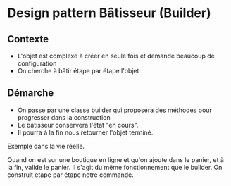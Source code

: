 # Design pattern Bâtisseur (Builder)

## Contexte
* L'objet est complexe à créer en seule fois et demande beaucoup de configuration
* On cherche à bâtir étape par étape l'objet

## Démarche
* On passe par une classe builder qui proposera des méthodes pour progresser dans la construction
* Le bâtisseur conservera l'état "en cours".
* Il pourra à la fin nous retourner l'objet terminé.

Exemple dans la vie réelle.

Quand on est sur une boutique en ligne et qu'on ajoute dans le panier, et à la fin, valide le panier.
Il s'agit du même fonctionnement que le builder. On construit étape par étape notre commande.